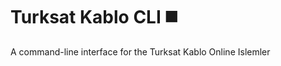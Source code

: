 # Turksat Kablo CLI :black_medium_square:

A command-line interface for the Turksat Kablo Online Islemler
